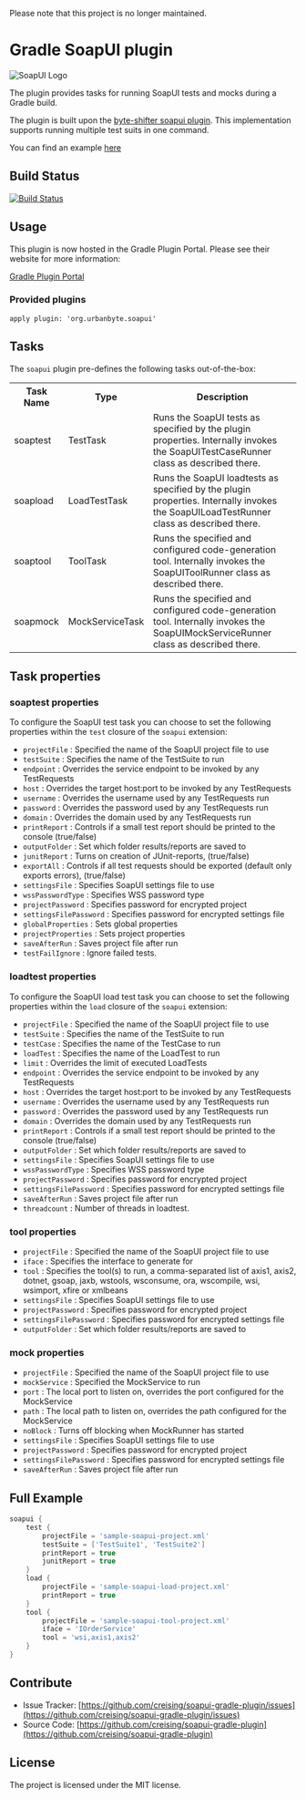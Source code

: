 Please note that this project is no longer maintained.

# Gradle SoapUI plugin

![SoapUI Logo](http://www.soapui.org/images/stories/homepage/soapui_logo.png)

The plugin provides tasks for running SoapUI tests and mocks during a Gradle build.

The plugin is built upon the [byte-shifter soapui plugin](https://github.com/byte-shifter-ltd/soapui-gradle-plugin).
This implementation supports running multiple test suits in one command.

You can find an example [here](https://github.com/creising/soapui-plugin-example-)

## Build Status

[![Build Status](https://travis-ci.org/creising/soapui-gradle-plugin.svg)](https://travis-ci.org/creising/soapui-gradle-plugin)

## Usage

This plugin is now hosted in the Gradle Plugin Portal. Please see their website for more information:

[Gradle Plugin Portal](https://plugins.gradle.org/plugin/org.urbanbyte.soapui)

### Provided plugins

    apply plugin: 'org.urbanbyte.soapui'

## Tasks

The `soapui` plugin pre-defines the following tasks out-of-the-box:

<table>
    <tr>
        <th>Task Name</th>
        <th>Type</th>
        <th>Description</th>
    </tr>
    <tr>
        <td>soaptest</td>
        <td>TestTask</td>
        <td>Runs the SoapUI tests as specified by the plugin properties. Internally invokes the SoapUITestCaseRunner class as described there.</td>
    </tr>
    <tr>
        <td>soapload</td>
        <td>LoadTestTask</td>
        <td>Runs the SoapUI loadtests as specified by the plugin properties. Internally invokes the SoapUILoadTestRunner class as described there.</td>
    </tr>
    <tr>
        <td>soaptool</td>
        <td>ToolTask</td>
        <td>Runs the specified and configured code-generation tool. Internally invokes the SoapUIToolRunner class as described there.</td>
    </tr>
    <tr>
        <td>soapmock</td>
        <td>MockServiceTask</td>
        <td>Runs the specified and configured code-generation tool. Internally invokes the SoapUIMockServiceRunner class as described there.</td>
    </tr>
</table>


## Task properties
### soaptest properties

To configure the SoapUI test task you can choose to set the following properties within the `test` closure of the
`soapui` extension:

* `projectFile` : Specified the name of the SoapUI project file to use
* `testSuite` : Specifies the name of the TestSuite to run
* `endpoint` : Overrides the service endpoint to be invoked by any TestRequests
* `host` : Overrides the target host:port to be invoked by any TestRequests
* `username` : Overrides the username used by any TestRequests run
* `password` : Overrides the password used by any TestRequests run
* `domain` : Overrides the domain used by any TestRequests run
* `printReport` : Controls if a small test report should be printed to the console (true/false)
* `outputFolder` : Set which folder results/reports are saved to
* `junitReport` : Turns on creation of JUnit-reports, (true/false)
* `exportAll` : Controls if all test requests should be exported (default only exports errors), (true/false)
* `settingsFile` : Specifies SoapUI settings file to use
* `wssPasswordType` : Specifies WSS password type
* `projectPassword` : Specifies password for encrypted project
* `settingsFilePassword` : Specifies password for encrypted settings file
* `globalProperties` : Sets global properties
* `projectProperties` : Sets project properties
* `saveAfterRun` : Saves project file after run
* `testFailIgnore` : Ignore failed tests.

### loadtest properties

To configure the SoapUI load test task you can choose to set the following properties within the `load` closure of the
`soapui` extension:

* `projectFile` : Specified the name of the SoapUI project file to use
* `testSuite` : Specifies the name of the TestSuite to run
* `testCase` : Specifies the name of the TestCase to run
* `loadTest` : Specifies the name of the LoadTest to run
* `limit` : Overrides the limit of executed LoadTests
* `endpoint` : Overrides the service endpoint to be invoked by any TestRequests
* `host` : Overrides the target host:port to be invoked by any TestRequests
* `username` : Overrides the username used by any TestRequests run
* `password` : Overrides the password used by any TestRequests run
* `domain` : Overrides the domain used by any TestRequests run
* `printReport` : Controls if a small test report should be printed to the console (true/false)
* `outputFolder` : Set which folder results/reports are saved to
* `settingsFile` : Specifies SoapUI settings file to use
* `wssPasswordType` : Specifies WSS password type
* `projectPassword` : Specifies password for encrypted project
* `settingsFilePassword` : Specifies password for encrypted settings file
* `saveAfterRun` : Saves project file after run
* `threadcount` : Number of threads in loadtest.

### tool properties

* `projectFile` : Specified the name of the SoapUI project file to use
* `iface` : Specifies the interface to generate for
* `tool` : Specifies the tool(s) to run, a comma-separated list of axis1, axis2, dotnet, gsoap, jaxb, wstools, wsconsume, ora, wscompile, wsi, wsimport, xfire or xmlbeans
* `settingsFile` : Specifies SoapUI settings file to use
* `projectPassword` : Specifies password for encrypted project
* `settingsFilePassword` : Specifies password for encrypted settings file
* `outputFolder` : Set which folder results/reports are saved to

### mock properties
* `projectFile` : Specified the name of the SoapUI project file to use
* `mockService` : Specified the MockService to run
* `port` : The local port to listen on, overrides the port configured for the MockService
* `path` : The local path to listen on, overrides the path configured for the MockService
* `noBlock` : Turns off blocking when MockRunner has started
* `settingsFile` : Specifies SoapUI settings file to use
* `projectPassword` : Specifies password for encrypted project
* `settingsFilePassword` : Specifies password for encrypted settings file
* `saveAfterRun` : Saves project file after run


## Full Example

```groovy
soapui {
    test {
        projectFile = 'sample-soapui-project.xml'
        testSuite = ['TestSuite1', 'TestSuite2']
        printReport = true
        junitReport = true
    }
    load {
        projectFile = 'sample-soapui-load-project.xml'
        printReport = true
    }
    tool {
        projectFile = 'sample-soapui-tool-project.xml'
        iface = 'IOrderService'
        tool = 'wsi,axis1,axis2'
    }
}
```

## Contribute

- Issue Tracker: [https://github.com/creising/soapui-gradle-plugin/issues](https://github.com/creising/soapui-gradle-plugin/issues)
- Source Code: [https://github.com/creising/soapui-gradle-plugin](https://github.com/creising/soapui-gradle-plugin)


## License

The project is licensed under the MIT license.



